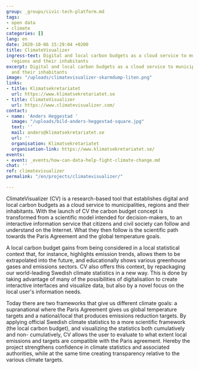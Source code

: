 ```yaml
---
group: _groups/civic-tech-platform.md
tags:
- open data
- climate
categories: []
lang: en
date: 2020-10-06 15:29:04 +0200
title: ClimateVisualizer
ingress-text: Digital and local carbon budgets as a cloud service to municipalities,
  regions and their inhabitants
excerpt: Digital and local carbon budgets as a cloud service to municipalities, regions
  and their inhabitants
image: "/uploads/climatevisualizer-skarmdump-liten.png"
links:
- title: Klimatsekretariatet
  url: https://www.klimatsekretariatet.se
- title: ClimateVisualizer
  url: https://www.climatevisualizer.com/
contact:
- name: 'Anders Heggestad '
  image: "/uploads/bild-anders-heggestad-square.jpg"
  text: ''
  mail: anders@klimatsekretariatet.se
  url: ''
  organisation: Klimatsekretariatet
  organisation-link: https://www.klimatsekretariatet.se/
events:
- event: _events/how-can-data-help-fight-climate-change.md
chat: ''
ref: climatevisualizer
permalink: "/en/projects/climatevisualizer/"

---
```

ClimateVisualizer (CV) is a research-based tool that establishes digital and local carbon budgets as a cloud service to municipalities, regions and their inhabitants. With the launch of CV the carbon budget concept is transformed from a scientific model intended for decision-makers, to an interactive information service that citizens and civil society can follow and understand on the Internet. What they then follow is the scientific path towards the Paris Agreement and the global temperature goals.

A local carbon budget gains from being considered in a local statistical context that, for instance, highlights emission trends, allows them to be extrapolated into the future, and educationally shows various greenhouse gases and emissions sectors. CV also offers this context, by repackaging our world-leading Swedish climate statistics in a new way. This is done by taking advantage of many of the possibilities of digitalisation to create interactive interfaces and visualize data, but also by a novel focus on the local user's information needs.

Today there are two frameworks that give us different climate goals: a supranational where the Paris Agreement gives us global temperature targets and a national/local that produces emissions reduction targets. By applying official Swedish climate statistics to a more scientific framework (the local carbon budget), and visualizing the statistics both cumulatively and non- cumulatively, CV allows the user to evaluate to what extent local emissions and targets are compatible with the Paris agreement. Hereby the project strengthens confidence in climate statistics and associated authorities, while at the same time creating transparency relative to the various climate targets.